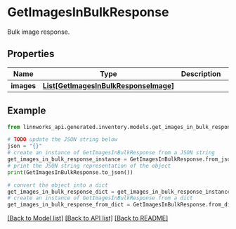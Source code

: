 # GetImagesInBulkResponse

Bulk image response.

## Properties

Name | Type | Description | Notes
------------ | ------------- | ------------- | -------------
**images** | [**List[GetImagesInBulkResponseImage]**](GetImagesInBulkResponseImage.md) |  | [optional] 

## Example

```python
from linnworks_api.generated.inventory.models.get_images_in_bulk_response import GetImagesInBulkResponse

# TODO update the JSON string below
json = "{}"
# create an instance of GetImagesInBulkResponse from a JSON string
get_images_in_bulk_response_instance = GetImagesInBulkResponse.from_json(json)
# print the JSON string representation of the object
print(GetImagesInBulkResponse.to_json())

# convert the object into a dict
get_images_in_bulk_response_dict = get_images_in_bulk_response_instance.to_dict()
# create an instance of GetImagesInBulkResponse from a dict
get_images_in_bulk_response_from_dict = GetImagesInBulkResponse.from_dict(get_images_in_bulk_response_dict)
```
[[Back to Model list]](../README.md#documentation-for-models) [[Back to API list]](../README.md#documentation-for-api-endpoints) [[Back to README]](../README.md)


